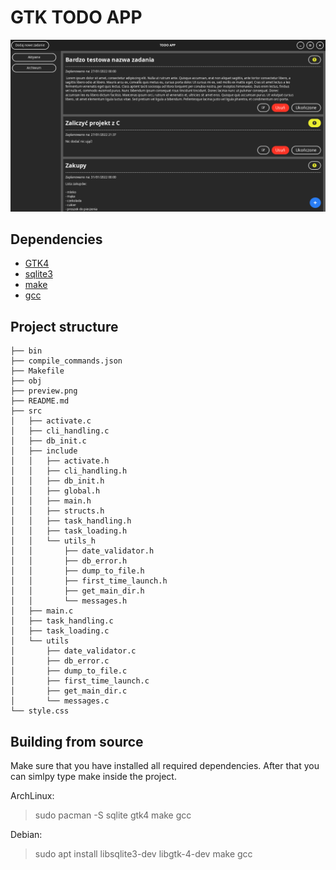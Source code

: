 # GTK TODO APP 
![Preview](./preview.png)

## Dependencies 

- [GTK4](https://gitlab.gnome.org/GNOME/gtk)
- [sqlite3](https://www.sqlite.org/index.html)
- [make](https://www.gnu.org/software/make/)
- [gcc](https://gcc.gnu.org/)

## Project structure
```
├── bin
├── compile_commands.json
├── Makefile
├── obj
├── preview.png
├── README.md
├── src
│   ├── activate.c
│   ├── cli_handling.c
│   ├── db_init.c
│   ├── include
│   │   ├── activate.h
│   │   ├── cli_handling.h
│   │   ├── db_init.h
│   │   ├── global.h
│   │   ├── main.h
│   │   ├── structs.h
│   │   ├── task_handling.h
│   │   ├── task_loading.h
│   │   └── utils_h
│   │       ├── date_validator.h
│   │       ├── db_error.h
│   │       ├── dump_to_file.h
│   │       ├── first_time_launch.h
│   │       ├── get_main_dir.h
│   │       └── messages.h
│   ├── main.c
│   ├── task_handling.c
│   ├── task_loading.c
│   └── utils
│       ├── date_validator.c
│       ├── db_error.c
│       ├── dump_to_file.c
│       ├── first_time_launch.c
│       ├── get_main_dir.c
│       └── messages.c
└── style.css
```
## Building from source

Make sure that you have installed all required dependencies. After that you can simlpy type make inside the project.

ArchLinux:
> sudo pacman -S sqlite gtk4 make gcc

Debian:
> sudo apt install libsqlite3-dev libgtk-4-dev make gcc

